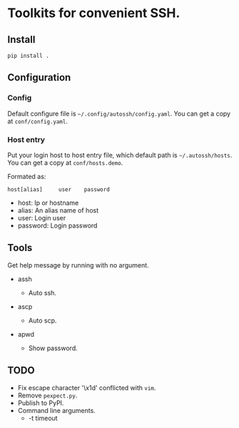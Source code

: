 Toolkits for convenient SSH.
=====================================

## Install

`pip install .`

## Configuration

### Config

Default configure file is `~/.config/autossh/config.yaml`. You can get a copy at `conf/config.yaml`.

### Host entry 
Put your login host to host entry file, which default path is `~/.autossh/hosts`. You can get a copy at `conf/hosts.demo`.

Formated as:

```
host[alias]     user    password
```

- host: Ip or hostname
- alias: An alias name of host
- user: Login user
- password: Login password

## Tools

Get help message by running with no argument.

- assh
    + Auto ssh.

- ascp
    + Auto scp.

- apwd
    + Show password.


## TODO

- Fix escape character '\x1d' conflicted with `vim`.
- Remove `pexpect.py`.
- Publish to PyPI.
- Command line arguments.
    + -t timeout
